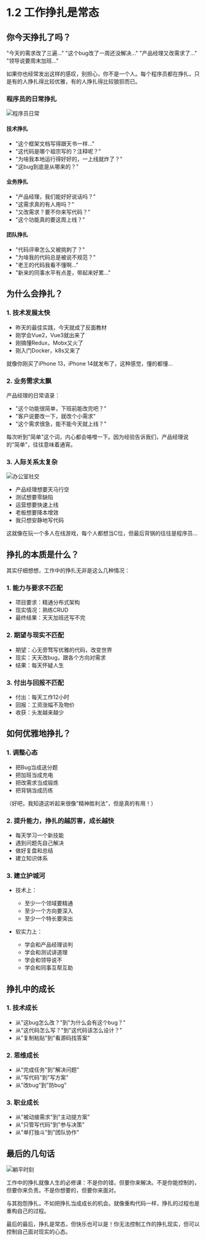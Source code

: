 # 1.2 工作挣扎是常态

## 你今天挣扎了吗？

"今天的需求改了三遍..."
"这个bug改了一周还没解决..."
"产品经理又改需求了..."
"领导说要周末加班..."

如果你也经常发出这样的感叹，别担心，你不是一个人。每个程序员都在挣扎，只是有的人挣扎得比较优雅，有的人挣扎得比较狼狈而已。

### 程序员的日常挣扎

![程序员日常](../assets/images/chapter1/programmer-daily.jpg)

#### 技术挣扎
- "这个框架文档写得跟天书一样..."
- "这代码是哪个祖宗写的？注释呢？"
- "为啥我本地运行得好好的，一上线就炸了？"
- "这bug到底是从哪来的？"

#### 业务挣扎
- "产品经理，我们能好好说话吗？"
- "这需求真的有人用吗？"
- "又改需求？要不你来写代码？"
- "这个功能真的要这周上线？"

#### 团队挣扎
- "代码评审怎么又被挑刺了？"
- "为啥我的代码总是被说不规范？"
- "老王的代码我看不懂啊..."
- "新来的同事水平有点差，带起来好累..."

## 为什么会挣扎？

### 1. 技术发展太快
- 昨天的最佳实践，今天就成了反面教材
- 刚学会Vue2，Vue3就出来了
- 刚搞懂Redux，Mobx又火了
- 刚入门Docker，k8s又来了

就像你刚买了iPhone 13，iPhone 14就发布了，这种感觉，懂的都懂...

### 2. 业务需求太飘
产品经理的日常语录：

- "这个功能很简单，下班前能改完吧？"
- "客户说要改一下，就改个小需求"
- "这个需求很急，能不能今天就上线？"

每次听到"简单"这个词，内心都会咯噔一下。因为经验告诉我们，产品经理说的"简单"，往往意味着通宵。

### 3. 人际关系太复杂

![办公室社交](../assets/images/chapter1/office-social.jpg)

- 产品经理想要天马行空
- 测试想要零缺陷
- 运营想要快速上线
- 老板想要降本增效
- 我只想安静地写代码

这就像在玩一个多人在线游戏，每个人都想当C位，但最后背锅的往往是程序员...

## 挣扎的本质是什么？

其实仔细想想，工作中的挣扎无非是这么几种情况：

### 1. 能力与要求不匹配
- 项目要求：精通分布式架构
- 现实情况：熟练CRUD
- 最终结果：天天加班还写不完

### 2. 期望与现实不匹配
- 期望：心无旁骛写优雅的代码，改变世界
- 现实：天天改bug，跟各个方向对需求
- 结果：每天怀疑人生

### 3. 付出与回报不匹配
- 付出：每天工作12小时
- 回报：工资涨幅不及物价
- 收获：头发越来越少

## 如何优雅地挣扎？

### 1. 调整心态
- 把Bug当成送分题
- 把加班当成充电
- 把改需求当成锻炼
- 把背锅当成历练

（好吧，我知道这听起来很像"精神胜利法"，但是真的有用！）

### 2. 提升能力，挣扎的越厉害，成长越快
- 每天学习一个新技能
- 遇到问题先自己解决
- 做好复盘和总结
- 建立知识体系

### 3. 建立护城河

- 技术上：
  - 至少一个领域要精通
  - 至少一个方向要深入
  - 至少一个特长要突出

- 软实力上：
  - 学会和产品经理谈判
  - 学会和测试讲道理
  - 学会和领导说不
  - 学会和同事互帮互助

## 挣扎中的成长

### 1. 技术成长
- 从"这bug怎么改？"到"为什么会有这个bug？"
- 从"这代码怎么写？"到"这代码该怎么设计？"
- 从"复制粘贴"到"看源码找答案"

### 2. 思维成长
- 从"完成任务"到"解决问题"
- 从"写代码"到"写方案"
- 从"改bug"到"防bug"

### 3. 职业成长
- 从"被动接需求"到"主动提方案"
- 从"只管写代码"到"参与决策"
- 从"单打独斗"到"团队协作"

## 最后的几句话

![躺平时刻](../assets/images/chapter1/relax.jpg)

工作中的挣扎就像人生的必修课：不是你的错，但要你来解决。不是你能控制的，但要你来负责。不是你想要的，但要你来面对。

与其抱怨挣扎，不如把挣扎当成成长的机会。就像重构代码一样，挣扎的过程也是重构自己的过程。

最后的最后，挣扎是常态，但快乐也可以是！你无法控制工作的挣扎现实，但可以控制自己面对现实的心态。
